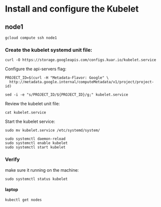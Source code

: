 # Install and configure the Kubelet

## node1

```
gcloud compute ssh node1
```

### Create the kubelet systemd unit file:

```
curl -O https://storage.googleapis.com/configs.kuar.io/kubelet.service
```

Configure the api-servers flag:

```
PROJECT_ID=$(curl -H "Metadata-Flavor: Google" \
  http://metadata.google.internal/computeMetadata/v1/project/project-id)
```

```
sed -i -e "s/PROJECT_ID/${PROJECT_ID}/g;" kubelet.service
```

Review the kubelet unit file:

```
cat kubelet.service
```

Start the kubelet service:

```
sudo mv kubelet.service /etc/systemd/system/
```


```
sudo systemctl daemon-reload
sudo systemctl enable kubelet
sudo systemctl start kubelet
```

### Verify
make sure it running on the machine:
```
sudo systemctl status kubelet
```

#### laptop

```
kubectl get nodes
```
